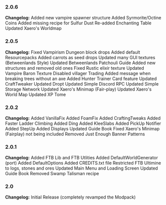 ### 2.0.6

**Changelog:**
Added new vampire spawner structure 
Added Syrmorite/Octine Coins
Added missing recipe for Sulfur Dust 
Re-added Enchanting Table
Updated Xaero's Worldmap

### 2.0.5

**Changelog:**
Fixed Vampirism Dungeon block drops
Added default Resourcepacks
Added carrots as seed drops
Updated many GUI textures (Betweenlands Style)
Updated Betweenlands Patchouli Guide
Added new structures and removed old ones
Fixed Rustic elixir texture
Updated Vampire Baron Texture
Disabled villager Trading 
Added message when breaking trees without an axe
Added Hunter Trainer Card feature
Updated CraftTweaker
Updated Dropt
Updated Simple Discord RPC
Updated Simple Storage Network
Updated Xaero's Minimap (Fair-play)
Updated Xaero's World Map
Updated XP Tome

### 2.0.2

**Changelog:**
Added VanillaFix
Added FoamFix
Added CraftingTweaks
Added Faster Ladder Climbing
Added Ding
Added KleeSlabs
Added PickUp Notifier
Added StepUp
Added Displays
Updated Guide Book
Fixed Xaero's Minimap (Fairplay) not being included
Removed Just Enough Banner Patterns

### 2.0.1

**Changelog:**
Added FTB Lib and FTB Utlities
Added DefaultWorldGenerator (port)
Added DefaultOptions
Added CREDITS.txt file
Restricted FTB Ultimine to logs, stones and ores
Updated Main Menu and Loading Screen
Updated Guide Book
Removed Swamp Talisman recipe

### 2.0

**Changelog:**
Initial Release (completely revamped the Modpack)
